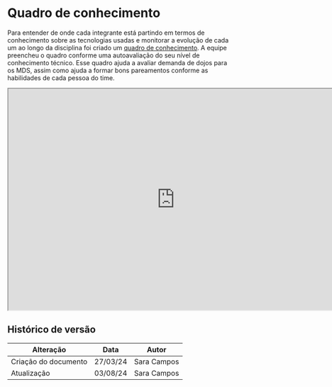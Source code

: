 # Quadro de conhecimento

Para entender de onde cada integrante está partindo em termos de conhecimento sobre as tecnologias usadas e monitorar a evolução de cada um ao longo da disciplina foi criado um [quadro de conhecimento](https://docs.google.com/spreadsheets/d/1HQ_o1laqoAk8lofKAW6C_xOTveCuSv-IzFBjpnb1OsA/edit?usp=drive_link). A equipe preencheu o quadro conforme uma autoavaliação do seu nível de conhecimento técnico. Esse quadro ajuda a avaliar demanda de dojos para os MDS, assim como ajuda a formar bons pareamentos conforme as habilidades de cada pessoa do time.

<iframe width=750 height=500 src="https://docs.google.com/spreadsheets/d/1HQ_o1laqoAk8lofKAW6C_xOTveCuSv-IzFBjpnb1OsA/edit?usp=sharing
"></iframe>

## Histórico de versão

| Alteração            | Data     | Autor       |
| -------------------- | -------- | ----------- |
| Criação do documento | 27/03/24 | Sara Campos |
| Atualização          | 03/08/24 | Sara Campos |

